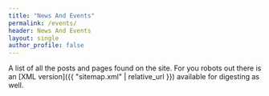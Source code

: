 ```yaml
---
title: "News And Events"
permalink: /events/
header: News And Events 
layout: single
author_profile: false
---
```


A list of all the posts and pages found on the site. For you robots out there is an [XML version]({{ "sitemap.xml" | relative_url }}) available for digesting as well.
